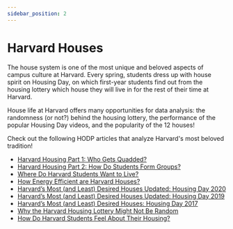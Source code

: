 ```yaml
---
sidebar_position: 2
---
```


# Harvard Houses

The house system is one of the most unique and beloved aspects of campus culture at Harvard. Every spring, students dress up with house spirit on Housing Day, on which first-year students find out from the housing lottery which house they will live in for the rest of their time at Harvard.

House life at Harvard offers many opportunities for data analysis: the randomness (or not?) behind the housing lottery, the performance of the popular Housing Day videos, and the popularity of the 12 houses!

Check out the following HODP articles that analyze Harvard's most beloved tradition!
- [Harvard Housing Part 1: Who Gets Quadded?](https://www.hodp.org/project/harvard-housing-part-1-who-gets-quadded)
- [Harvard Housing Part 2: How Do Students Form Groups?](https://www.hodp.org/project/harvard-housing-part-2-how-do-students-form-groups)
- [Where Do Harvard Students Want to Live?](https://www.hodp.org/project/where-do-harvard-students-want-to-live)
- [How Energy Efficient are Harvard Houses?](https://www.hodp.org/project/how-energy-efficient-are-harvard-houses)
- [Harvard’s Most (and Least) Desired Houses Updated: Housing Day 2020](https://www.hodp.org/project/harvard-s-most-and-least-desired-houses-updated-housing-day-2020)
- [Harvard’s Most (and Least) Desired Houses Updated: Housing Day 2019](https://www.hodp.org/project/harvard-s-most-and-least-desired-houses-updated-housing-day-2019)
- [Harvard’s Most (and Least) Desired Houses: Housing Day 2017](https://www.hodp.org/project/harvard-s-most-and-least-desired-houses-housing-day-2017/)
- [Why the Harvard Housing Lottery Might Not Be Random](https://www.hodp.org/project/why-the-harvard-housing-lottery-might-not-be-random/)
- [How Do Harvard Students Feel About Their Housing?](https://www.hodp.org/project/how-do-harvard-students-feel-about-their-housing)